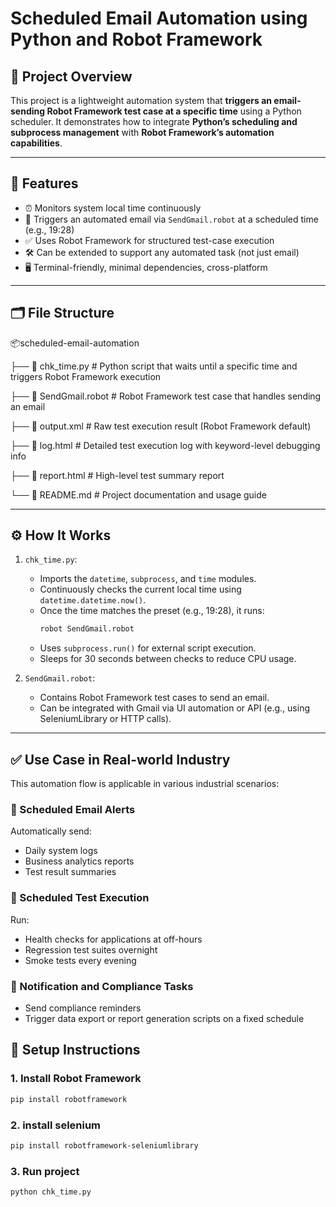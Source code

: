 # Scheduled Email Automation using Python and Robot Framework

## 📌 Project Overview

This project is a lightweight automation system that **triggers an email-sending Robot Framework test case at a specific time** using a Python scheduler. It demonstrates how to integrate **Python’s scheduling and subprocess management** with **Robot Framework’s automation capabilities**.

---

## 🧠 Features

- ⏰ Monitors system local time continuously
- 📨 Triggers an automated email via `SendGmail.robot` at a scheduled time (e.g., 19:28)
- ✅ Uses Robot Framework for structured test-case execution
- 🛠️ Can be extended to support any automated task (not just email)
- 🖥️ Terminal-friendly, minimal dependencies, cross-platform

---

## 🗂️ File Structure
📦scheduled-email-automation

├── 📄 chk_time.py            # Python script that waits until a specific time and triggers Robot Framework execution

├── 🤖 SendGmail.robot        # Robot Framework test case that handles sending an email

├── 📄 output.xml             # Raw test execution result (Robot Framework default)

├── 📄 log.html               # Detailed test execution log with keyword-level debugging info

├── 📄 report.html            # High-level test summary report

└── 📘 README.md              # Project documentation and usage guide

---

## ⚙️ How It Works

1. `chk_time.py`:
   - Imports the `datetime`, `subprocess`, and `time` modules.
   - Continuously checks the current local time using `datetime.datetime.now()`.
   - Once the time matches the preset (e.g., 19:28), it runs:
     ```bash
     robot SendGmail.robot
     ```
   - Uses `subprocess.run()` for external script execution.
   - Sleeps for 30 seconds between checks to reduce CPU usage.

2. `SendGmail.robot`:
   - Contains Robot Framework test cases to send an email.
   - Can be integrated with Gmail via UI automation or API (e.g., using SeleniumLibrary or HTTP calls).

---

## ✅ Use Case in Real-world Industry

This automation flow is applicable in various industrial scenarios:

### 🔹 Scheduled Email Alerts
Automatically send:
- Daily system logs
- Business analytics reports
- Test result summaries

### 🔹 Scheduled Test Execution
Run:
- Health checks for applications at off-hours
- Regression test suites overnight
- Smoke tests every evening

### 🔹 Notification and Compliance Tasks
- Send compliance reminders
- Trigger data export or report generation scripts on a fixed schedule



## 🚀 Setup Instructions

### 1. Install Robot Framework
```bash
pip install robotframework
```
### 2. install selenium

```bash
pip install robotframework-seleniumlibrary
```

### 3. Run project

```bash
python chk_time.py
```

